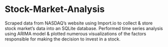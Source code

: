 # Stock-Market-Analysis

Scraped data from NASDAQ’s website using Import.io to collect & store stock market’s data into an SQLite database.
Performed time series analysis using ARIMA model & plotted numerous visualizations of the factors responsible for making
the decision to invest in a stock.
